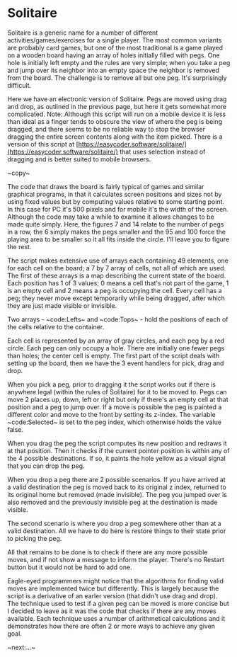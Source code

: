 # Solitaire #
Solitaire is a generic name for a number of different activities/games/exercises for a single player. The most common variants are probably card games, but one of the most traditional is a game played on a wooden board having an array of holes initially filled with pegs. One hole is initially left empty and the rules are very simple; when you take a peg and jump over its neighbor into an empty space the neighbor is removed from the board. The challenge is to remove all but one peg. It's surprisingly difficult.

Here we have an electronic version of Solitaire. Pegs are moved using drag and drop, as outlined in the previous page, but here it gets somewhat more complicated. Note: Although this script will run on a mobile device it is less than ideal as a finger tends to obscure the view of where the peg is being dragged, and there seems to be no reliable way to stop the browser dragging the entire screen contents along with the item picked. There is a version of this script at [https://easycoder.software/solitaire/](https://easycoder.software/solitaire/) that uses selection instead of dragging and is better suited to mobile browsers.

~copy~

The code that draws the board is fairly typical of games and similar graphical programs, in that it calculates screen positions and sizes not by using fixed values but by computing values relative to some starting point. In this case for PC it's 500 pixels and for mobile it's the width of the screen. Although the code may take a while to examine it allows changes to be made quite simply. Here, the figures 7 and 14 relate to the number of pegs in a row, the 6 simply makes the pegs smaller and the 95 and 100 force the playing area to be smaller so it all fits inside the circle. I'll leave you to figure the rest.

The script makes extensive use of arrays each containing 49 elements, one for each cell on the board; a 7 by 7 array of cells, not all of which are used. The first of these arrays is a map describing the current state of the board. Each position has 1 of 3 values; 0 means a cell that's not part of the game, 1 is an empty cell and 2 means a peg is occupying the cell. Every cell has a peg; they never move except temporarily while being dragged, after which they are just made visible or invisible.

Two arrays - ~code:Lefts~ and ~code:Tops~ - hold the positions of each of the cells relative to the container.

Each cell is represented by an array of gray circles, and each peg by a red circle. Each peg can only occupy a hole. There are initially one fewer pegs than holes; the center cell is empty. The first part of the script deals with setting up the board, then we have the 3 event handlers for pick, drag and drop.

When you pick a peg, prior to dragging it the script works out if there is anywhere legal (within the rules of Solitaire) for it to be moved to. Pegs can move 2 places up, down, left or right but only if there's an empty cell at that position and a peg to jump over. If a move is possible the peg is painted a different color and move to the front by setting its z-index. The variable ~code:Selected~ is set to the peg index, which otherwise holds the value false.

When you drag the peg the script computes its new position and redraws it at that position. Then it checks if the current pointer position is within any of the 4 possible destinations. If so, it paints the hole yellow as a visual signal that you can drop the peg.

When you drop a peg there are 2 possible scenarios. If you have arrived at a valid destination the peg is moved back to its original z index, returned to its original home but removed (made invisible). The peg you jumped over is also removed and the previously invisible peg at the destination is made visible.

The second scenario is where you drop a peg somewhere other than at a valid destination. All we have to do here is restore things to their state prior to picking the peg.

All that remains to be done is to check if there are any more possible moves, and if not show a message to inform the player. There's no Restart button but it would not be hard to add one.

Eagle-eyed programmers might notice that the algorithms for finding valid moves are implemented twice but differently. This is largely because the script is a derivative of an earler version (that didn't use drag and drop). The technique used to test if a given peg can be moved is more concise but I decided to leave as it was the code that checks if there are any moves available. Each technique uses a number of arithmetical calculations and it demonstrates how there are often 2 or more ways to achieve any given goal.

~next:...~
